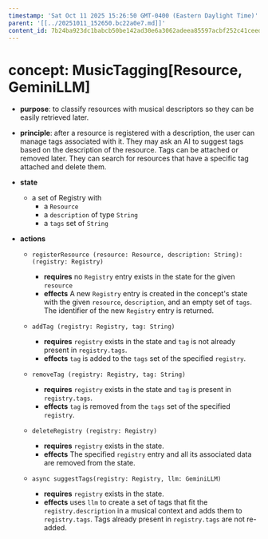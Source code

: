 ```yaml
---
timestamp: 'Sat Oct 11 2025 15:26:50 GMT-0400 (Eastern Daylight Time)'
parent: '[[../20251011_152650.bc22a0e7.md]]'
content_id: 7b24ba923dc1babcb50be142ad30e6a3062adeea85597acbf252c41ceed03335
---
```


# concept: MusicTagging\[Resource, GeminiLLM]

* **purpose**: to classify resources with musical descriptors so they can be easily retrieved later.

* **principle**: after a resource is registered with a description, the user can manage tags associated with it. They may ask an AI to suggest tags based on the description of the resource. Tags can be attached or removed later. They can search for resources that have a specific tag attached and delete them.

* **state**
  * a set of Registry with
    * a `Resource`
    * a `description` of type `String`
    * a `tags` set of `String`

* **actions**
  * `registerResource (resource: Resource, description: String): (registry: Registry)`
    * **requires** no `Registry` entry exists in the state for the given `resource`
    * **effects** A new `Registry` entry is created in the concept's state with the given `resource`, `description`, and an empty set of `tags`. The identifier of the new `Registry` entry is returned.

  * `addTag (registry: Registry, tag: String)`
    * **requires** `registry` exists in the state and `tag` is not already present in `registry.tags`.
    * **effects** `tag` is added to the `tags` set of the specified `registry`.

  * `removeTag (registry: Registry, tag: String)`
    * **requires** `registry` exists in the state and `tag` is present in `registry.tags`.
    * **effects** `tag` is removed from the `tags` set of the specified `registry`.

  * `deleteRegistry (registry: Registry)`
    * **requires** `registry` exists in the state.
    * **effects** The specified `registry` entry and all its associated data are removed from the state.

  * `async suggestTags(registry: Registry, llm: GeminiLLM)`
    * **requires** `registry` exists in the state.
    * **effects** uses `llm` to create a set of tags that fit the `registry.description` in a musical context and adds them to `registry.tags`. Tags already present in `registry.tags` are not re-added.

